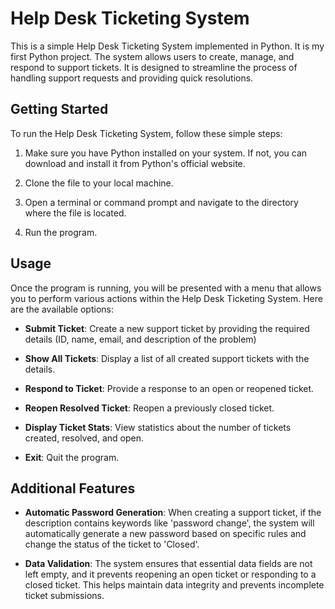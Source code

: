 # Help Desk Ticketing System

This is a simple Help Desk Ticketing System implemented in Python. It is my first Python project. The system allows users to create, manage, and respond to support tickets. It is designed to streamline the process of handling support requests and providing quick resolutions.

## Getting Started

To run the Help Desk Ticketing System, follow these simple steps:

1. Make sure you have Python installed on your system. If not, you can download and install it from Python's official website.

2. Clone the file to your local machine.

3. Open a terminal or command prompt and navigate to the directory where the file is located.

4. Run the program.

## Usage

Once the program is running, you will be presented with a menu that allows you to perform various actions within the Help Desk Ticketing System.
Here are the available options:

- **Submit Ticket**: Create a new support ticket by providing the required details (ID, name, email, and description of the problem)

- **Show All Tickets**: Display a list of all created support tickets with the details.

- **Respond to Ticket**: Provide a response to an open or reopened ticket.

- **Reopen Resolved Ticket**: Reopen a previously closed ticket.

- **Display Ticket Stats**: View statistics about the number of tickets created, resolved, and open.

- **Exit**: Quit the program.

## Additional Features

- **Automatic Password Generation**: When creating a support ticket, if the description contains keywords like 'password change', the system will automatically generate a new password based on specific rules and change the status of the ticket to 'Closed'.

- **Data Validation**: The system ensures that essential data fields are not left empty, and it prevents reopening an open ticket or responding to a closed ticket. This helps maintain data integrity and prevents incomplete ticket submissions.
